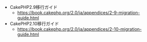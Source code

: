 - CakePHP2.9移行ガイド
  - https://book.cakephp.org/2.0/ja/appendices/2-9-migration-guide.html
- CakePHP2.10移行ガイド
  - https://book.cakephp.org/2.0/ja/appendices/2-10-migration-guide.html
  

